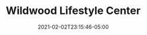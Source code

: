 ---
title: "Wildwood Lifestyle Center"
date: 2021-02-02T23:15:46-05:00
draft: false
images:
- /img/wildwoodhealth.com.png
link: https://wildwoodhealth.com
categories:
- "Linux"
- "NGINX"
- "MariaDB"
- "WordPress"
---